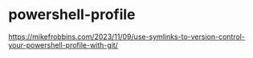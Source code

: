 # powershell-profile

https://mikefrobbins.com/2023/11/09/use-symlinks-to-version-control-your-powershell-profile-with-git/
